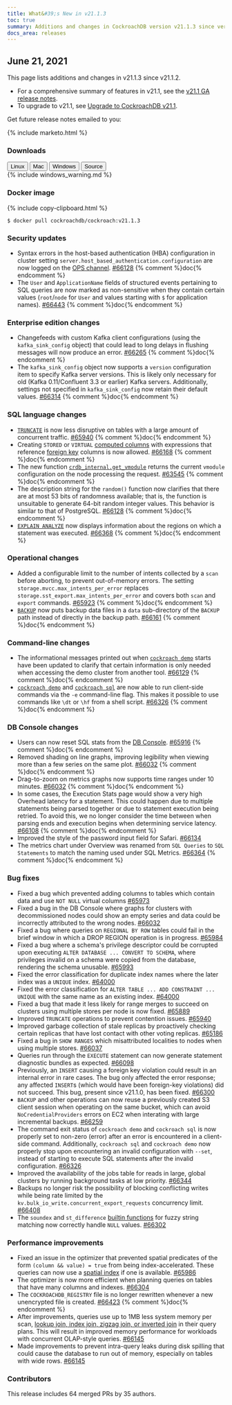 ```yaml
---
title: What&#39;s New in v21.1.3
toc: true
summary: Additions and changes in CockroachDB version v21.1.3 since version v21.1.2
docs_area: releases 
---
```


## June 21, 2021

This page lists additions and changes in v21.1.3 since v21.1.2.

- For a comprehensive summary of features in v21.1, see the [v21.1 GA release notes](v21.1.0.html).
- To upgrade to v21.1, see [Upgrade to CockroachDB v21.1](../v21.1/upgrade-cockroach-version.html).

Get future release notes emailed to you:

{%  include marketo.html %}


### Downloads

<div id="os-tabs" class="filters clearfix">
    <a href="https://binaries.cockroachdb.com/cockroach-v21.1.3.linux-amd64.tgz"><button id="linux" class="filter-button" data-scope="linux" data-eventcategory="linux-binary-release-notes">Linux</button></a>
    <a href="https://binaries.cockroachdb.com/cockroach-v21.1.3.darwin-10.9-amd64.tgz"><button id="mac" class="filter-button" data-scope="mac" data-eventcategory="mac-binary-release-notes">Mac</button></a>
    <a href="https://binaries.cockroachdb.com/cockroach-v21.1.3.windows-6.2-amd64.zip"><button id="windows" class="filter-button" data-scope="windows" data-eventcategory="windows-binary-release-notes">Windows</button></a>
    <a href="https://binaries.cockroachdb.com/cockroach-v21.1.3.src.tgz"><button id="source" class="filter-button" data-scope="source" data-eventcategory="source-release-notes">Source</button></a>
</div>

<section class="filter-content" data-scope="windows">
{%  include windows_warning.md %}
</section>

### Docker image

{%  include copy-clipboard.html %}
~~~shell
$ docker pull cockroachdb/cockroach:v21.1.3
~~~


### Security updates

- Syntax errors in the host-based authentication (HBA) configuration in cluster setting `server.host_based_authentication.configuration` are now logged on the [OPS channel](../v21.1/logging.html). [#66128][#66128] {%  comment %}doc{%  endcomment %}
- The `User` and `ApplicationName` fields of structured events pertaining to SQL queries are now marked as non-sensitive when they contain certain values (`root`/`node` for `User` and values starting with `$` for application names). [#66443][#66443] {%  comment %}doc{%  endcomment %}

### Enterprise edition changes

- Changefeeds with custom Kafka client configurations (using the `kafka_sink_config` object) that could lead to long delays in flushing messages will now produce an error. [#66265][#66265] {%  comment %}doc{%  endcomment %}
- The `kafka_sink_config` object now supports a `version` configuration item to specify Kafka server versions. This is likely only necessary for old (Kafka 0.11/Confluent 3.3 or earlier) Kafka servers. Additionally, settings not specified in `kafka_sink_config` now retain their default values. [#66314][#66314] {%  comment %}doc{%  endcomment %}

### SQL language changes

- [`TRUNCATE`](../v21.1/truncate.html) is now less disruptive on tables with a large amount of concurrent traffic. [#65940][#65940] {%  comment %}doc{%  endcomment %}
- Creating `STORED` or `VIRTUAL` [computed columns](../v21.1/computed-columns.html) with expressions that reference [foreign key](../v21.1/foreign-key.html) columns is now allowed. [#66168][#66168] {%  comment %}doc{%  endcomment %}
- The new function [`crdb_internal.get_vmodule`](../v21.1/functions-and-operators.html#system-info-functions) returns the current `vmodule` configuration on the node processing the request. [#63545][#63545] {%  comment %}doc{%  endcomment %}
- The description string for the `random()` function now clarifies that there are at most 53 bits of randomness available; that is, the function is unsuitable to generate 64-bit random integer values. This behavior is similar to that of PostgreSQL. [#66128][#66128] {%  comment %}doc{%  endcomment %}
- [`EXPLAIN ANALYZE`](../v21.1/explain-analyze.html) now displays information about the regions on which a statement was executed. [#66368][#66368] {%  comment %}doc{%  endcomment %}

### Operational changes

- Added a configurable limit to the number of intents collected by a `scan` before aborting, to prevent out-of-memory errors. The setting `storage.mvcc.max_intents_per_error` replaces `storage.sst_export.max_intents_per_error` and covers both `scan` and `export` commands. [#65923][#65923] {%  comment %}doc{%  endcomment %}
- [`BACKUP`](../v21.1/backup.html) now puts backup data files in a `data` sub-directory of the `BACKUP` path instead of directly in the backup path. [#66161][#66161] {%  comment %}doc{%  endcomment %}

### Command-line changes

- The informational messages printed out when [`cockroach demo`](../v21.1/cockroach-demo.html) starts have been updated to clarify that certain information is only needed when accessing the demo cluster from another tool. [#66129][#66129] {%  comment %}doc{%  endcomment %}
- [`cockroach demo`](../v21.1/cockroach-demo.html) and [`cockroach sql`](../v21.1/cockroach-sql.html) are now able to run client-side commands via the `-e` command-line flag. This makes it possible to use commands like `\dt` or `\hf` from a shell script. [#66326][#66326] {%  comment %}doc{%  endcomment %}

### DB Console changes

- Users can now reset SQL stats from the [DB Console](../v21.1/ui-overview.html). [#65916][#65916] {%  comment %}doc{%  endcomment %}
- Removed shading on line graphs, improving legibility when viewing more than a few series on the same plot. [#66032][#66032] {%  comment %}doc{%  endcomment %}
- Drag-to-zoom on metrics graphs now supports time ranges under 10 minutes. [#66032][#66032] {%  comment %}doc{%  endcomment %}
- In some cases, the Execution Stats page would show a very high Overhead latency for a statement. This could happen due to multiple statements being parsed together or due to statement execution being retried. To avoid this, we no longer consider the time between when parsing ends and execution begins when determining service latency. [#66108][#66108] {%  comment %}doc{%  endcomment %}
- Improved the style of the password input field for Safari. [#66134][#66134]
- The metrics chart under Overview was renamed from `SQL Queries` to `SQL Statements` to match the naming used under SQL Metrics. [#66364][#66364] {%  comment %}doc{%  endcomment %}

### Bug fixes

- Fixed a bug which prevented adding columns to tables which contain data and use `NOT NULL` virtual columns [#65973][#65973]
- Fixed a bug in the DB Console where graphs for clusters with decommissioned nodes could show an empty series and data could be incorrectly attributed to the wrong nodes. [#66032][#66032]
- Fixed a bug where queries on `REGIONAL BY ROW` tables could fail in the brief window in which a DROP REGION operation is in progress. [#65984][#65984]
- Fixed a bug where a schema's privilege descriptor could be corrupted upon executing `ALTER DATABASE ... CONVERT TO SCHEMA`, where privileges invalid on a schema were copied from the database, rendering the schema unusable. [#65993][#65993]
- Fixed the error classification for duplicate index names where the later index was a `UNIQUE` index. [#64000][#64000]
- Fixed the error classification for `ALTER TABLE ... ADD CONSTRAINT ... UNIQUE` with the same name as an existing index. [#64000][#64000]
- Fixed a bug that made it less likely for range merges to succeed on clusters using multiple stores per node is now fixed. [#65889][#65889]
- Improved `TRUNCATE` operations to prevent contention issues. [#65940][#65940]
- Improved garbage collection of stale replicas by proactively checking certain replicas that have lost contact with other voting replicas. [#65186][#65186]
- Fixed a bug in `SHOW RANGES` which misattributed localities to nodes when using multiple stores. [#66037][#66037]
- Queries run through the `EXECUTE` statement can now generate statement diagnostic bundles as expected. [#66098][#66098]
- Previously, an `INSERT` causing a foreign key violation could result in an internal error in rare cases. The bug only affected the error response; any affected `INSERT`s (which would have been foreign-key violations) did not succeed. This bug, present since v21.1.0, has been fixed. [#66300][#66300]
- `BACKUP` and other operations can now reuse a previously created S3 client session when operating on the same bucket, which can avoid `NoCredentialProviders` errors on EC2 when interating with large incremental backups. [#66259][#66259]
- The command exit status of `cockroach demo` and `cockroach sql` is now properly set to non-zero (error) after an error is encountered in a client-side command. Additionally, `cockroach sql` and `cockroach demo` now properly stop upon encountering an invalid configuration with `--set`, instead of starting to execute SQL statements after the invalid configuration. [#66326][#66326]
- Improved the availability of the jobs table for reads in large, global clusters by running background tasks at low priority. [#66344][#66344]
- Backups no longer risk the possibility of blocking conflicting writes while being rate limited by the `kv.bulk_io_write.concurrent_export_requests` concurrency limit. [#66408][#66408]
- The `soundex` and `st_difference` [builtin functions](../v21.1/functions-and-operators.html#built-in-functions) for fuzzy string matching now correctly handle `NULL` values. [#66302][#66302]

### Performance improvements

- Fixed an issue in the optimizer that prevented spatial predicates of the form `(column && value) = true` from being index-accelerated. These queries can now use a [spatial index](../v21.1/spatial-indexes.html) if one is available. [#65986][#65986]
- The optimizer is now more efficient when planning queries on tables that have many columns and indexes. [#66304][#66304]
- The `COCKROACHDB_REGISTRY` file is no longer rewritten whenever a new unencrypted file is created. [#66423][#66423] {%  comment %}doc{%  endcomment %}
- After improvements, queries use up to 1MB less system memory per scan, [lookup join, index join, zigzag join, or inverted join](../v21.1/joins.html) in their query plans. This will result in improved memory performance for workloads with concurrent OLAP-style queries. [#66145][#66145]
- Made improvements to prevent intra-query leaks during disk spilling that could cause the database to run out of memory, especially on tables with wide rows. [#66145][#66145]

### Contributors

This release includes 64 merged PRs by 35 authors.


[#63545]: https://github.com/cockroachdb/cockroach/pull/63545
[#64000]: https://github.com/cockroachdb/cockroach/pull/64000
[#65186]: https://github.com/cockroachdb/cockroach/pull/65186
[#65889]: https://github.com/cockroachdb/cockroach/pull/65889
[#65916]: https://github.com/cockroachdb/cockroach/pull/65916
[#65923]: https://github.com/cockroachdb/cockroach/pull/65923
[#65940]: https://github.com/cockroachdb/cockroach/pull/65940
[#65973]: https://github.com/cockroachdb/cockroach/pull/65973
[#65984]: https://github.com/cockroachdb/cockroach/pull/65984
[#65986]: https://github.com/cockroachdb/cockroach/pull/65986
[#65993]: https://github.com/cockroachdb/cockroach/pull/65993
[#66022]: https://github.com/cockroachdb/cockroach/pull/66022
[#66032]: https://github.com/cockroachdb/cockroach/pull/66032
[#66037]: https://github.com/cockroachdb/cockroach/pull/66037
[#66098]: https://github.com/cockroachdb/cockroach/pull/66098
[#66108]: https://github.com/cockroachdb/cockroach/pull/66108
[#66128]: https://github.com/cockroachdb/cockroach/pull/66128
[#66129]: https://github.com/cockroachdb/cockroach/pull/66129
[#66134]: https://github.com/cockroachdb/cockroach/pull/66134
[#66145]: https://github.com/cockroachdb/cockroach/pull/66145
[#66161]: https://github.com/cockroachdb/cockroach/pull/66161
[#66168]: https://github.com/cockroachdb/cockroach/pull/66168
[#66259]: https://github.com/cockroachdb/cockroach/pull/66259
[#66265]: https://github.com/cockroachdb/cockroach/pull/66265
[#66300]: https://github.com/cockroachdb/cockroach/pull/66300
[#66302]: https://github.com/cockroachdb/cockroach/pull/66302
[#66304]: https://github.com/cockroachdb/cockroach/pull/66304
[#66314]: https://github.com/cockroachdb/cockroach/pull/66314
[#66326]: https://github.com/cockroachdb/cockroach/pull/66326
[#66344]: https://github.com/cockroachdb/cockroach/pull/66344
[#66364]: https://github.com/cockroachdb/cockroach/pull/66364
[#66368]: https://github.com/cockroachdb/cockroach/pull/66368
[#66408]: https://github.com/cockroachdb/cockroach/pull/66408
[#66423]: https://github.com/cockroachdb/cockroach/pull/66423
[#66443]: https://github.com/cockroachdb/cockroach/pull/66443
[#66453]: https://github.com/cockroachdb/cockroach/pull/66453
[#66508]: https://github.com/cockroachdb/cockroach/pull/66508
[25c3d10a0]: https://github.com/cockroachdb/cockroach/commit/25c3d10a0
